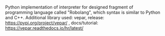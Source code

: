 Python implementation of interpreter for designed fragment of programming language called "Robolang", which syntax is similar to
Python and C++. Additional library used: vepar,
release: https://pypi.org/project/vepar/ ,
docs/tutorial: https://vepar.readthedocs.io/hr/latest/

